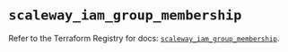 # `scaleway_iam_group_membership`

Refer to the Terraform Registry for docs: [`scaleway_iam_group_membership`](https://registry.terraform.io/providers/scaleway/scaleway/2.53.0/docs/resources/iam_group_membership).
